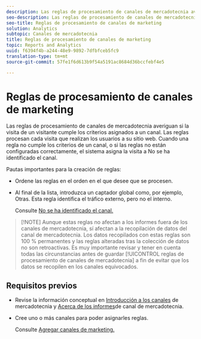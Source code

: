 ```yaml
---
description: Las reglas de procesamiento de canales de mercadotecnia averiguan si la visita de un visitante cumple los criterios asignados a un canal. Las reglas procesan cada visita que realizan los usuarios a su sitio web. Cuando una regla no cumple los criterios de un canal, o si las reglas no están configuradas correctamente, el sistema asigna la visita a No se ha identificado el canal.
seo-description: Las reglas de procesamiento de canales de mercadotecnia averiguan si la visita de un visitante cumple los criterios asignados a un canal. Las reglas procesan cada visita que realizan los usuarios a su sitio web. Cuando una regla no cumple los criterios de un canal, o si las reglas no están configuradas correctamente, el sistema asigna la visita a No se ha identificado el canal.
seo-title: Reglas de procesamiento de canales de marketing
solution: Analytics
subtopic: Canales de mercadotecnia
title: Reglas de procesamiento de canales de marketing
topic: Reports and Analytics
uuid: f6394f4b-a244-48e9-9892-7dfbfceb5fc9
translation-type: tm+mt
source-git-commit: 57fe1f6d613b9f54a5191ac8684d36bccfebf4e5

---
```



# Reglas de procesamiento de canales de marketing

Las reglas de procesamiento de canales de mercadotecnia averiguan si la visita de un visitante cumple los criterios asignados a un canal. Las reglas procesan cada visita que realizan los usuarios a su sitio web. Cuando una regla no cumple los criterios de un canal, o si las reglas no están configuradas correctamente, el sistema asigna la visita a No se ha identificado el canal.

Pautas importantes para la creación de reglas:

* Ordene las reglas en el orden en el que desee que se procesen.
* Al final de la lista, introduzca un captador global como, por ejemplo, Otras. Esta regla identifica el tráfico externo, pero no el interno.

   Consulte [No se ha identificado el canal.](/help/components/c-marketing-channels/c-faq.md#no-channel-identified)

> [!NOTE] Aunque estas reglas no afectan a los informes fuera de los canales de mercadotecnia, sí afectan a la recopilación de datos del canal de mercadotecnia. Los datos recopilados con estas reglas son 100 % permanentes y las reglas alteradas tras la colección de datos no son retroactivas. Es muy importante revisar y tener en cuenta todas las circunstancias antes de guardar [!UICONTROL reglas de procesamiento de canales de mercadotecnia] a fin de evitar que los datos se recopilen en los canales equivocados. 

## Requisitos previos

* Revise la información conceptual en [Introducción a los canales](/help/components/c-marketing-channels/c-getting-started-mchannel.md) de mercadotecnia y [Acerca de los informes](/help/components/c-marketing-channels/c-overview.md)de canal de mercadotecnia.

* Cree uno o más canales para poder asignarles reglas.

   Consulte [Agregar canales de marketing.](/help/components/c-marketing-channels/c-channels.md)
